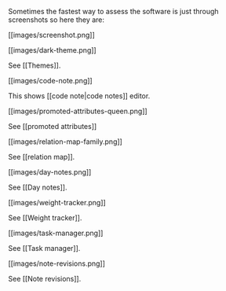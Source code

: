 Sometimes the fastest way to assess the software is just through screenshots so here they are:

[[images/screenshot.png]]

[[images/dark-theme.png]]

See [[Themes]].

[[images/code-note.png]]

This shows [[code note|code notes]] editor.

[[images/promoted-attributes-queen.png]]

See [[promoted attributes]]

[[images/relation-map-family.png]]

See [[relation map]].

[[images/day-notes.png]]

See [[Day notes]].

[[images/weight-tracker.png]]

See [[Weight tracker]].

[[images/task-manager.png]]

See [[Task manager]].

[[images/note-revisions.png]]

See [[Note revisions]].